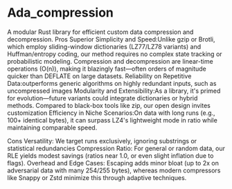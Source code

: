 # Ada_compression
A modular Rust library for efficient custom data compression and decompression.
Pros
Superior Simplicity and Speed:Unlike gzip or Brotli, which employ sliding-window dictionaries (LZ77/LZ78 variants) and Huffman/entropy coding, our method requires no complex state tracking or probabilistic modeling. Compression and decompression are linear-time operations (O(n)), making it blazingly fast—often orders of magnitude quicker than DEFLATE on large datasets.
Reliability on Repetitive Data:outperforms generic algorithms on highly redundant inputs, such as uncompressed images
Modularity and Extensibility:As a library, it's primed for evolution—future variants could integrate dictionaries or hybrid methods. Compared to black-box tools like zip, our open design invites customization
Efficiency in Niche Scenarios:On data with long runs (e.g., 100+ identical bytes), it can surpass LZ4's lightweight mode in ratio while maintaining comparable speed.

Cons
Versatility: We target runs exclusively, ignoring substrings or statistical redundancies
Compression Ratio: For general or random data, our RLE yields modest savings (ratios near 1.0, or even slight inflation due to flags).
Overhead and Edge Cases: Escaping adds minor bloat (up to 2x on adversarial data with many 254/255 bytes), whereas modern compressors like Snappy or Zstd minimize this through adaptive techniques.
